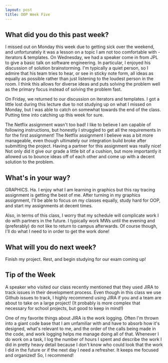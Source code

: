 ```yaml
---
layout: post
title: OOP Week Five
---
```


## What did you do this past week?
I missed out on Monday this week due to getting sick over the weekend, and unfortunately it was a lesson on a topic I am not too comfortable with - iterators & templates. On Wednesday, we had a speaker come in from JPL to give a basic talk on software engineering. In particular, I enjoyed his discussion of solution brainstorming. I'm typically a quiet person, so I admire that his team tries to hear, or see in sticky note form, all ideas as equally as possible rather than just listening to the loudest person in the room. I think this allows for diverse ideas and puts solving the problem well as the primary focus instead of solving the problem fast.

On Friday, we returned to our discussion on iterators and templates. I got a little lost during this lecture due to not studying up on what I missed on Monday, but I was able to catch on somewhat towards the end of the class. Putting time into catching up this week for sure. 

The Netflix assignment wasn't too bad! I like to believe I am capable of following instructions, but honestly I struggled to get all the requirements in for the first assignment! The Netflix assignment I believe was a bit more manageable, even though ultimately our integration build broke after submitting the project.
Having a partner for this assignment was really nice! Not only did it give our grade a little bit of a cushion, but more importantly it allowed us to bounce ideas off of each other and come up with a decent solution to the problem. 

## What's in your way?
GRAPHICS. Ha. I enjoy what I am learning in graphics but this ray tracing assignment is getting the best of me. 
After turning in my graphics assignment, I'll be able to focus on my classes equally, study hard for OOP, and start my assignments at decent times.

Also, in terms of this class, I worry that my schedule will complicate work I do with partners in the future. I typically work MWs until the evening and (preferably) do not like to return to campus afterwards. Of course though, I'll do what I need to in order to get the work done!

## What will you do next week?
Finish my project. Rest, and begin studying for our exam coming up!

## Tip of the Week
A speaker who visited our class recently mentioned that they used JIRA to track issues in their development process. Even though in this class we use Github issues to track, I highly recommend using JIRA if you and a team are about to take on a large project! (It probably is more complex that necessary for school projects, but good to keep in mind!)

One of my favorite things about JIRA is the work logging. Often I'm thrown into a giant code base that I am unfamiliar with and have to absorb how it's designed, what's relevant to me, and the order of the calls being made in the code, and work logging helps me manage doing all of that. Whenever I do work on a task, I log the number of hours I spent and describe the work I did in pretty heavy detail because I don't know who could look that the work I did in the future or if the next day I need a refresher. It keeps me focused and organized! So, I recommend!
